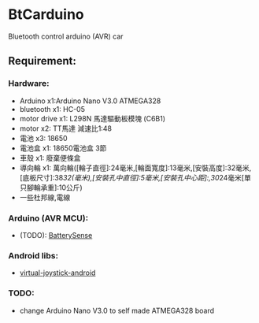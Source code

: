 # BtCarduino
Bluetooth control arduino (AVR) car

## Requirement:
### Hardware:
- Arduino x1:Arduino Nano V3.0 ATMEGA328
- bluetooth x1: HC-05
- motor drive x1: L298N 馬達驅動板模塊 (C6B1)
- motor x2: TT馬達 減速比1:48 
- 電池 x3: 18650
- 電池盒 x1: 18650電池盒 3節
- 車殼 x1: 廢棄便條盒
- 導向輪 x1: 萬向輪([輪子直徑]:24毫米,[輪面寬度]:13毫米,[安裝高度]:32毫米,[底板尺寸]:38*32(毫米),[安裝孔中直徑]:5毫米,[安裝孔中心距]:,30*24毫米[單只腳輪承重]:10公斤)
- 一些杜邦線,電線

### Arduino (AVR MCU):
- (TODO): [BatterySense](https://github.com/rlogiacco/BatterySense)

### Android libs:
- [virtual-joystick-android](https://github.com/controlwear/virtual-joystick-android.git)

### TODO:
- change Arduino Nano V3.0 to self made ATMEGA328 board

